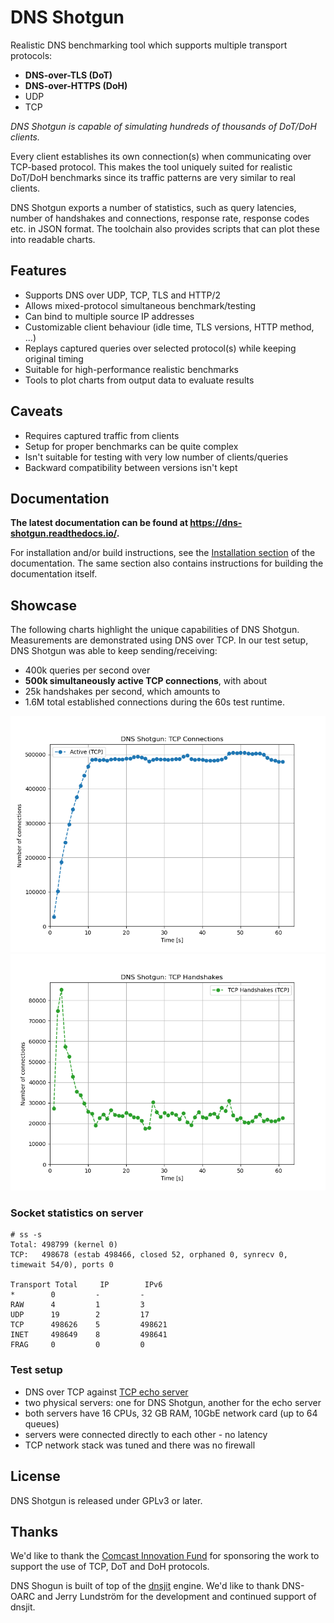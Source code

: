 # DNS Shotgun

Realistic DNS benchmarking tool which supports multiple transport protocols:

  - **DNS-over-TLS (DoT)**
  - **DNS-over-HTTPS (DoH)**
  - UDP
  - TCP

*DNS Shotgun is capable of simulating hundreds of thousands of DoT/DoH
clients.*

Every client establishes its own connection(s) when communicating over
TCP-based protocol. This makes the tool uniquely suited for realistic DoT/DoH
benchmarks since its traffic patterns are very similar to real clients.

DNS Shotgun exports a number of statistics, such as query latencies, number of
handshakes and connections, response rate, response codes etc. in JSON format.
The toolchain also provides scripts that can plot these into readable charts.

## Features

- Supports DNS over UDP, TCP, TLS and HTTP/2
- Allows mixed-protocol simultaneous benchmark/testing
- Can bind to multiple source IP addresses
- Customizable client behaviour (idle time, TLS versions, HTTP method, ...)
- Replays captured queries over selected protocol(s) while keeping original timing
- Suitable for high-performance realistic benchmarks
- Tools to plot charts from output data to evaluate results

## Caveats

- Requires captured traffic from clients
- Setup for proper benchmarks can be quite complex
- Isn't suitable for testing with very low number of clients/queries
- Backward compatibility between versions isn't kept

## Documentation

**The latest documentation can be found at <https://dns-shotgun.readthedocs.io/>.**

For installation and/or build instructions, see the
[Installation section](https://dns-shotgun.readthedocs.io/en/stable/installation.html)
of the documentation. The same section also contains instructions for building
the documentation itself.

## Showcase

The following charts highlight the unique capabilities of DNS Shotgun.
Measurements are demonstrated using DNS over TCP.  In our test setup, DNS
Shotgun was able to keep sending/receiving:

- 400k queries per second over
- **500k simultaneously active TCP connections**, with about
- 25k handshakes per second, which amounts to
- 1.6M total established connections during the 60s test runtime.

![Active Connections](docs/showcase/connections.png)
![Handshakes](docs/showcase/handshakes.png)

### Socket statistics on server

```
# ss -s
Total: 498799 (kernel 0)
TCP:   498678 (estab 498466, closed 52, orphaned 0, synrecv 0, timewait 54/0), ports 0

Transport Total     IP        IPv6
*        0         -         -
RAW      4         1         3
UDP      19        2         17
TCP      498626    5         498621
INET     498649    8         498641
FRAG     0         0         0
```

### Test setup

- DNS over TCP against [TCP echo server](https://gitlab.nic.cz/knot/echo-server)
- two physical servers: one for DNS Shotgun, another for the echo server
- both servers have 16 CPUs, 32 GB RAM, 10GbE network card (up to 64 queues)
- servers were connected directly to each other - no latency
- TCP network stack was tuned and there was no firewall

## License

DNS Shotgun is released under GPLv3 or later.

## Thanks

We'd like to thank the [Comcast Innovation
Fund](https://innovationfund.comcast.com) for sponsoring the work to support
the use of TCP, DoT and DoH protocols.

DNS Shogun is built of top of the [dnsjit](https://github.com/DNS-OARC/dnsjit)
engine. We'd like to thank DNS-OARC and Jerry Lundström for the development and
continued support of dnsjit.
